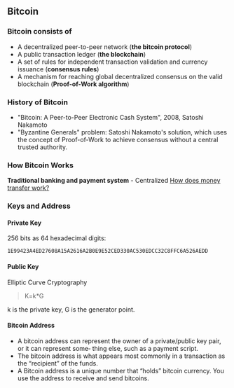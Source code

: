 ## Bitcoin

### Bitcoin consists of
 - A decentralized peer-to-peer network (**the bitcoin protocol**)
 - A public transaction ledger (**the blockchain**)
 - A set of rules for independent transaction validation and currency issuance (**consensus rules**)
 - A mechanism for reaching global decentralized consensus on the valid blockchain (**Proof-of-Work algorithm**)

### History of Bitcoin
 - "Bitcoin: A Peer-to-Peer Electronic Cash System", 2008, Satoshi Nakamoto
 - "Byzantine Generals" problem: Satoshi Nakamoto's solution, which uses the concept of Proof-of-Work to achieve consensus without a central trusted authority.

### How Bitcoin Works

**Traditional banking and payment system** - Centralized
[How does money transfer work?](https://www.quora.com/How-does-money-transfer-between-banks-and-different-countries-work)

### Keys and Address

#### Private Key
256 bits as 64 hexadecimal digits:

    1E99423A4ED27608A15A2616A2B0E9E52CED330AC530EDCC32C8FFC6A526AEDD

#### Public Key

Elliptic Curve Cryptography

> K=k*G

k is the private key, G is the generator point.

#### Bitcoin Address
 - A bitcoin address can represent the owner of a private/public key pair, or it can represent some‐ thing else, such as a payment script. 
 - The bitcoin address is what appears most commonly in a transaction as the “recipient” of the funds.
 - A Bitcoin address is a unique number that “holds” bitcoin currency. You use the address to receive and send bitcoins.




<!--stackedit_data:
eyJoaXN0b3J5IjpbLTE1NDI3Mzg2NjQsLTExNjQ1MDM3OTMsLT
EzNDAxMTk0MywtMjEyNTE1MzI0OSwtMTgxNDM2NDUyN119
-->